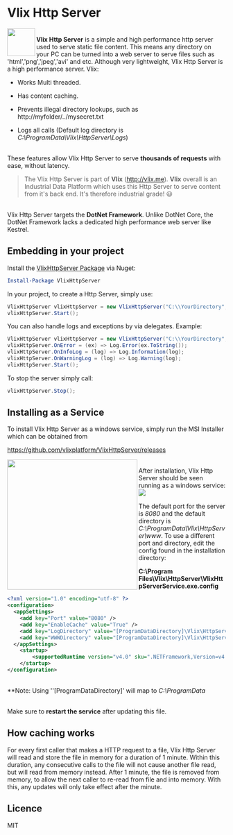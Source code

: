 Vlix Http Server
================

<img align="left" width="64" height="64" src="https://cdn.vlix.me/vlixicon-128x128.png">

<br />**Vlix Http Server** is a simple and high performance http server used to serve static file content. This means any directory on your PC can be turned into a web server to serve files such as 'html','png','jpeg','avi' and etc. Although very lightweight, Vlix Http Server is  a high performance server. Vlix:

- Works Multi threaded.

- Has content caching.

- Prevents illegal directory lookups, such as http://myfolder/../mysecret.txt

- Logs all calls (Default log directory is *C:\ProgramData\Vlix\HttpServer\Logs*)

  

<br />These features allow Vlix Http Server to serve **thousands of requests** with ease, without latency.

> The Vlix Http Server is part of **Vlix** (http://vlix.me). **Vlix** overall is an Industrial Data Platform which uses this Http Server to serve content from it's back end. It's therefore industrial grade! 😃



<br />Vlix Http Server targets the **DotNet Framework**. Unlike DotNet Core, the DotNet Framework lacks a dedicated high performance web server like Kestrel.



## Embedding in your project

Install the [VlixHttpServer Package](https://www.nuget.org/packages/VlixHttpServer/) via Nuget:

```powershell
Install-Package VlixHttpServer
```

In your project, to create a Http Server, simply use:

```c#
VlixHttpServer vlixHttpServer = new VlixHttpServer("C:\\YourDirectory",8080);
vlixHttpServer.Start();
```

You can also handle logs and exceptions by via delegates. Example:

```C#
VlixHttpServer vlixHttpServer = new VlixHttpServer("C:\\YourDirectory", 8080);
vlixHttpServer.OnError = (ex) => Log.Error(ex.ToString());
vlixHttpServer.OnInfoLog = (log) => Log.Information(log);
vlixHttpServer.OnWarningLog = (log) => Log.Warning(log);
vlixHttpServer.Start();
```

To stop the server simply call:

```C#
vlixHttpServer.Stop();
```



## Installing as a Service

To install Vlix Http Server as a windows service, simply run the MSI Installer which can be obtained from

https://github.com/vlixplatform/VlixHttpServer/releases<br />

<img align="left" height="300" src="https://cdn.vlix.me/res/install.png">

<br />

<div>After installation, Vlix Http Server should be seen running as a windows service:<br /></div>

<img align="left" width="auto" height="auto" src="https://cdn.vlix.me/res/httpserverservice.png">

<br />

The default port for the server is *8080* and the default directory is *C:\ProgramData\Vlix\HttpServer\www*. To use a different port and directory, edit the config found in the installation directory:<br />

**C:\Program Files\Vlix\HttpServer\VlixHttpServerService.exe.config**<br />

```xml
<?xml version="1.0" encoding="utf-8" ?>
<configuration>
  <appSettings>
    <add key="Port" value="8080" />
    <add key="EnableCache" value="True" />
    <add key="LogDirectory" value="[ProgramDataDirectory]\Vlix\HttpServer\Logs" />
    <add key="WWWDirectory" value="[ProgramDataDirectory]\Vlix\HttpServer\www" />
  </appSettings>
    <startup> 
        <supportedRuntime version="v4.0" sku=".NETFramework,Version=v4.5.2" />
    </startup>
</configuration>
```

<br />**Note: Using ''[ProgramDataDirectory]' will map to *C:\ProgramData*

<br />Make sure to **restart the service** after updating this file.



## How caching works

For every first caller that makes a HTTP request to a file, Vlix Http Server will read and store the file in memory for a duration of 1 minute. Within this duration, any consecutive calls to the file will not cause another file read, but will read from memory instead. After 1 minute, the file is removed from memory, to allow the next caller to re-read from file and into memory. With this, any updates will only take effect after the minute.



## Licence

MIT
